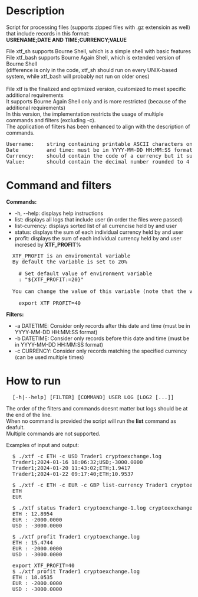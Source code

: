 # Description
Script for processing files (supports zipped files with .gz extensioin as well) that include records in this format: \
__USRENAME;DATE AND TIME;CURRENCY;VALUE__

File xtf_sh supports Bourne Shell, which is a simple shell with basic features \
File xtf_bash supports Bourne Again Shell, which is extended version of Bourne Shell \
(difference is only in the code, xtf_sh should run on every UNIX-based system, while xtf_bash will probably not run on older ones) \
\
File xtf is the finalized and optimized version, customized to meet specific additional requirements \
It supports Bourne Again Shell only and is more restricted (because of the additional requirements) \
In this version, the implementation restricts the usage of multiple commands and filters (excluding -c). \
The application of filters has been enhanced to align with the description of commands.
<pre>
Username:    string containing printable ASCII characters only, without white spaces and semicolons
Date         and time: must be in YYYY-MM-DD HH:MM:SS format
Currency:    should contain the code of a currency but it supports also full name (without white spaces and semicolons)
Value:       should contain the decimal number rounded to 4 decimals (separated by dot)
</pre>

# Command and filters

__Commands:__  
- -h, --help: displays help instructions
- list: displays all logs that include user (in order the files were passed)
- list-currency: displays sorted list of all currencise held by and user
- status: displays the sum of each individual currency held by and user
- profit: displays the sum of each individual currency held by and user incresed by __XTF_PROFIT__%
<pre>
  XTF_PROFIT is an enviromental variable
  By default the variable is set to 20%
  
    # Set default value of environment variable
    : "${XTF_PROFIT:=20}"
  
  You can change the value of this variable (note that the variable remains cahnged for the whole shell session)
  
    export XTF_PROFIT=40
</pre>

__Filters:__  
- -a DATETIME: Consider only records after this date and time (must be in YYYY-MM-DD HH:MM:SS format)
- -b DATETIME: Consider only records before this date and time (must be in YYYY-MM-DD HH:MM:SS format)
- -c CURRENCY: Consider only records matching the specified currency (can be used multiple times)

# How to run
<pre>
  [-h|--help] [FILTER] [COMMAND] USER LOG [LOG2 [...]]
</pre>
The order of the filters and commands doesnt matter but logs should be at the end of the line. \
When no command is provided the script will run the __list__ command as deafult. \
Multiple commands are not supported. 

Examples of input and output:
<pre>
  $ ./xtf -c ETH -c USD Trader1 cryptoexchange.log
  Trader1;2024-01-16 18:06:32;USD;-3000.0000
  Trader1;2024-01-20 11:43:02;ETH;1.9417
  Trader1;2024-01-22 09:17:40;ETH;10.9537
</pre>
<pre>
  $ ./xtf -c ETH -c EUR -c GBP list-currency Trader1 cryptoexchange.log
  ETH
  EUR
</pre>
<pre>
  $ ./xtf status Trader1 cryptoexchange-1.log cryptoexchange-2.log.gz
  ETH : 12.8954
  EUR : -2000.0000
  USD : -3000.0000
</pre>
<pre>
  $ ./xtf profit Trader1 cryptoexchange.log
  ETH : 15.4744
  EUR : -2000.0000
  USD : -3000.0000
</pre>
<pre>
  export XTF_PROFIT=40
  $ ./xtf profit Trader1 cryptoexchange.log
  ETH : 18.0535
  EUR : -2000.0000
  USD : -3000.0000
</pre>

